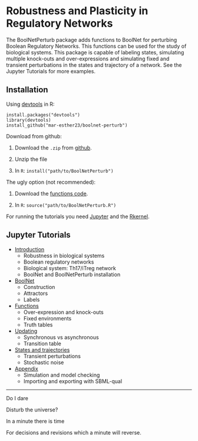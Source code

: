 # Robustness and Plasticity in Regulatory Networks

The BoolNetPerturb package adds functions to BoolNet for perturbing Boolean Regulatory Networks. This functions can be used for the study of biological systems. This package is capable of labeling states, simulating multiple knock-outs and over-expressions and simulating fixed and transient perturbations in the states and trajectory of a network. See the Jupyter Tutorials for more examples.

## Installation
Using [devtools](https://github.com/hadley/devtools) in R:
```
install.packages("devtools")
library(devtools)
install_github("mar-esther23/boolnet-perturb")
```

Download from github:

1. Download the `.zip` from [github](https://github.com/mar-esther23/boolnet-perturb). 

2. Unzip the file

3. In `R`: `install("path/to/BoolNetPerturb")`


The ugly option (not recommended):

1. Download the [functions code](https://github.com/mar-esther23/boolnet-perturb/blob/master/BoolNetPerturb/R/BoolNetPerturb.R).

2. In `R`: `source("path/to/BoolNetPerturb.R")`




For running the tutorials you need [Jupyter](http://jupyter.readthedocs.org/en/latest/install.html) and the [Rkernel](http://irkernel.github.io/installation/).

## Jupyter Tutorials

* [Introduction](./Jupyter_Tutorial/RPRN-Introduction.ipynb)
    * Robustness in biological systems
    * Boolean regulatory networks
    * Biological system: Th17/iTreg network
    * BoolNet and BoolNetPerturb installation
* [BoolNet](./Jupyter_Tutorial/RPRN-BoolNet.ipynb)
    * Construction
    * Attractors
    * Labels
* [Functions](./Jupyter_Tutorial/RPRN-Functions.ipynb)
    * Over-expression and knock-outs
    * Fixed environments
    * Truth tables
* [Updating](./Jupyter_Tutorial/RPRN-Updating.ipynb)
    * Synchronous vs asynchronous
    * Transition table
* [States and trajectories](./Jupyter_Tutorial/RPRN-States-Trajectories.ipynb)
    * Transient perturbations
    * Stochastic noise
* [Appendix](./Jupyter_Tutorial/RPRN-Appendix.ipynb)
    * Simulation and model checking
    * Importing and exporting with SBML-qual

--------------------------------------------
Do I dare

Disturb the universe?

In a minute there is time

For decisions and revisions which a minute will reverse.